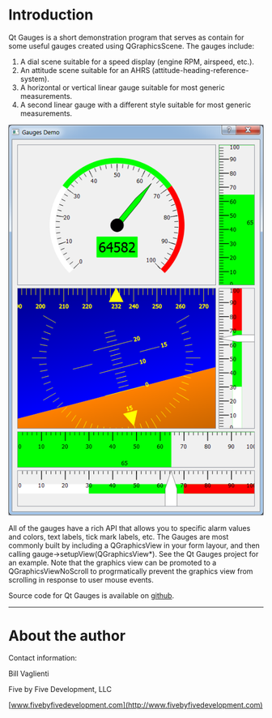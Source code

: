 Introduction
============

Qt Gauges is a short demonstration program that serves as contain for some useful gauges created using QGraphicsScene. The gauges include:

1. A dial scene suitable for a speed display (engine RPM, airspeed, etc.).
2. An attitude scene suitable for an AHRS (attitude-heading-reference-system).
3. A horizontal or vertical linear gauge suitable for most generic measurements.
4. A second linear gauge with a different style suitable for most generic measurements.

![](./gauges.png)

All of the gauges have a rich API that allows you to specific alarm values and colors, text labels, tick mark labels, etc. The Gauges are most commonly built by including a QGraphicsView in your form layour, and then calling gauge->setupView(QGraphicsView*). See the Qt Gauges project for an example. Note that the graphics view can be promoted to a QGraphicsViewNoScroll to progrmatically prevent the graphics view from scrolling in response to user mouse events.

Source code for Qt Gauges is available on [github](https://github.com/billvaglienti/QtGauges).

---

About the author
===========================

Contact information:

Bill Vaglienti

Five by Five Development, LLC

[www.fivebyfivedevelopment.com](http://www.fivebyfivedevelopment.com)
